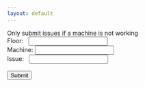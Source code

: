 ```yaml
---
layout: default
---
```

<title>Perot Museum Issue Tracker</title>
Only submit issues if a machine is not working

<form action="https://formspree.io/perot.exhibits@gmail.com" method="POST">
  Floor:
  &nbsp;&nbsp;<input type="text" name="floor">
  <br>
  Machine:
  <input type="text" name="machine">
  <br>
  Issue:
  &nbsp;&nbsp;<input type="text" name="issue">
  <br>
  <br>
  <input type="submit" value="Submit">
</form>
